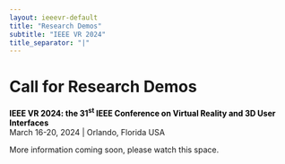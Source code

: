 ```yaml
---
layout: ieeevr-default
title: "Research Demos"
subtitle: "IEEE VR 2024"
title_separator: "|"
---
```


<script type="text/javascript">
    $(document).ready(function(){
		var email = ""; 
		var domain = "ieeevr.org"; 

	    email = "researchdemos2024"; 		
		$(".researchdemos").html("<span class='text-nowrap'><a href=javascript:location='" + "mail" + "to:" + email + "@" + domain + "'><i class='fas fa-fw fa-envelope-square emailIcon' style=''></i><i class='emailText'>" + email + "@" + domain + "</a></i></span>");            
	});
</script>

<div>
    <h1 id="cfp-demos">Call for Research Demos<div class="floatRight"><span class="researchdemos"></span></div></h1>
    <p>
        <strong style="color: black">IEEE VR 2024: the 31<sup>st</sup> IEEE Conference on Virtual Reality and 3D User Interfaces</strong><br />
            March 16-20, 2024 | Orlando, Florida USA
    </p>
    <p>
        More information coming soon, please watch this space.
    </p>
</div>
<script>
 /***
<div>
    <h2 id="important-dates"> Important Dates </h2>
    <ul>
        <li><b>January 6, 2024:</b> Two-page abstract and video material submission.</li>
        <li><b>January 20, 2024:</b> Notification of results.</li>
        <li><b>February 3, 2024:</b> Camera-ready two-page abstract and final video material submission with a 30 second video teaser..</li>
    </ul>

    <p>
        Proposals for research demonstrations must be submitted electronically through the online submission system 
        <a href="https://new.precisionconference.com/~vr">https://new.precisionconference.com/~vr</a> by the given deadline. 
        Interested contributors are encouraged to contact the chairs with any questions or to discuss potential demonstrations.
    </p>

    <p>
        Each deadline is 23:59:59 AoE (Anywhere on Earth) == GMT/UTC-12:00 on the stated day, no matter where the submitter is located.
    </p>

     <p>
        You can find examples presented at previous conferences here:
        <ul>
            <li>
                <a href="https://ieeevr.org/2022/program/demos/">https://ieeevr.org/2022/program/demos/</a>
            </li>
            <li>
                <a href="https://ieeevr.org/2021/program/demos/">https://ieeevr.org/2021/program/demos/</a>
            </li>
            <li>
                <a href="https://ieeevr.org/2020/program/demos.html">https://ieeevr.org/2020/program/demos.html</a>
            </li>
            <li>
                <a href="https://ieeevr.org/2019/program/demos.html">https://ieeevr.org/2019/program/demos.html</a>
            </li>
        </ul>
    </p>

    <h2 id="Overview">Overview</h2>
    <p>
        The 31<sup>st</sup> IEEE Conference on Virtual Reality and 3D User Interfaces 2024 seeks research demonstrations from laboratories or research groups (academic, government, or industry). Demos should interest the broad XR community and be presentable in a conference setting exhibiting new and innovative work. The conference will provide basic infrastructure. Additionally, authors of accepted demos will present an overview in a fast-forward research demonstration session to summarize their demo and relate it to research being performed at their lab.
    </p>

    <h2 id="submission-guidelines">Submission Guidelines</h2>
    <p>
        A demo proposal should include:
        <ul>
            <li>
                A two-page extended abstract in PDF format describing the demo and the research itself. This will be published in the abstract and workshop proceedings. Please provide the abstract in IEEE format, see below.
            </li>
            <li>
                A 3-5 minute instructional video that walks viewers through the research project and showcases the demo in action. Please provide an accessible URL in the submission. A YouTube or Vimeo link is highly recommended. If accepted, we plan to use the video as something attendees can view asynchronously.
            </li>
            <li>
                The conference will be a hybrid event and we would like to provide attendees an immersive experience of the research demo. As such, we ask that you write a 2-3 line short description separate from the extended abstract on how you would present your research demo remotely in an immersive way. For example, setting up a Mozilla Hubs room with a 3D replica of your prototype, so attendees can interact with it. Please note that this is not a requirement for the submission and will not affect the decision, but is highly recommended.
            </li>
        </ul>
    </p>

    <p>
        The submission materials should clearly describe the overall architecture of the system or technology demonstrated. Authors should put emphasis on the work's motivation, applications, novelty, and research direction. Submissions need not be anonymized but may be if the authors prefer. Abstracts for accepted demos will be included in the abstract and workshop proceedings and in the IEEE Xplore Digital Library, so they must follow the IEEE Computer Society format at
        <a href="http://junctionpublishing.org/vgtc/Tasks/camera.html">http://junctionpublishing.org/vgtc/Tasks/camera.html</a>.
    </p>
    <p>
        Please note that authors will be asked to do live presentations and/or demos on certain days of the conference. The days and time slots for the live presentations will be determined after the review process is complete. More details about this will be posted on this page later.
    </p>

    <h2 id="contacts">Contacts <div class="floatRight"><span class="researchdemos"></span></div></h2>	
    <p>
        For more information, please contact the Research Demonstration Chairs:
        <ul>
            <li>Alexandre Gomes de Siqueira - University of Florida, USA</li>
            <li>Sylvia Pan - Goldsmiths, University of London, UK</li>
            <li>Yigang Wang - Hangzhou Dianzi University, China</li>
            <li>Yi Xu - OPPO, USA</li>
        </ul>
    </p>
</div>
***/ 
</script>
